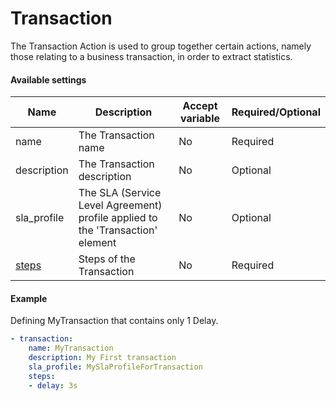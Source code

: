 # Transaction 

The Transaction Action is used to group together certain actions, namely those relating to a business transaction, in order to extract statistics.

#### Available settings
| Name                           | Description                                                                    | Accept variable | Required/Optional |
| ------------------------------ | ------------------------------------------------------------------------------ | --------------- | ----------------- |
| name                           | The Transaction name                                                           | No              | Required          |
| description                    | The Transaction description                                                    | No              | Optional          |
| sla_profile                    | The SLA (Service Level Agreement) profile applied to the 'Transaction' element | No              | Optional          |
| [steps](steps.md)              | Steps of the Transaction                                                       | No              | Required          |

#### Example

Defining MyTransaction that contains only 1 Delay.

```yaml
- transaction:
    name: MyTransaction
    description: My First transaction
    sla_profile: MySlaProfileForTransaction
    steps:
    - delay: 3s
```
